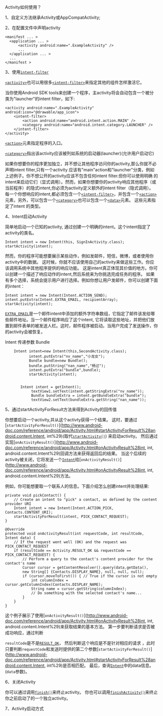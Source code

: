Activity如何使用？

1、自定义方法继承Activity或AppCompatActivity;

2、在配置文件中声明activity

```
<manifest ... >
  <application ... >
      <activity android:name=".ExampleActivity" />
      ...
  </application ... >
  ...
</manifest >
```

3、使用[`intent-filter`](http://www.android-doc.com/guide/topics/manifest/intent-filter-element.html)

[`<activity>`](http://www.android-doc.com/guide/topics/manifest/activity-element.html)也可以用很多[`<intent-filter>`](http://www.android-doc.com/guide/topics/manifest/intent-filter-element.html)来指定其他的组件怎样激活它。

当你使用Android SDK tools来创建一个程序，主activity将会自动包含一个被分类为"launcher"的intent filter，如下:

```
<activity android:name=".ExampleActivity" android:icon="@drawable/app_icon">
    <intent-filter>
        <action android:name="android.intent.action.MAIN" />
        <category android:name="android.intent.category.LAUNCHER" />
    </intent-filter>
</activity>
```

[`<action>`](http://www.android-doc.com/guide/topics/manifest/action-element.html)元素指定程序的入口。

[`<category>`](http://www.android-doc.com/guide/topics/manifest/category-element.html)指出该activity应该被列如系统的启动器\(launcher\)\(允许用户启动它\)

如果你想要你的程序更加独立，并不想让其他程序访问你的activity,那么你就不必声明intent filter,只有一个activity 应该有"main"action和"launcher"分类，例如上述例子。你不想公开的activity应该不包含任何intent filter.但你可以使用明确 的intent来启动它们（显式调用）。然而，如果你想要你的activity响应其他程序（或当前程序）的隐式intent,你必须为activity定义额外的intent filter（隐式调用）。 每一个你想响应的intent,都必须包含一个[`<intent-filter>`](http://www.android-doc.com/guide/topics/manifest/intent-filter-element.html)，并包含一个[`<action>`](http://www.android-doc.com/guide/topics/manifest/action-element.html)元素，另外，可以包含一个[`<category>`](http://www.android-doc.com/guide/topics/manifest/category-element.html)也可以包含一个[`<data>`](http://www.android-doc.com/guide/topics/manifest/data-element.html)元素。 这些元素指定了intent 的类型。

4、Intent启动Activity

简单地启动一个已知的activity, 通过创建一个明确的intent。这个intent指定了activity的类名。

```
Intent intent = new Intent(this, SignInActivity.class);
startActivity(intent);
```

然而，你的程序可能想要展示某些动作，例如发邮件，短信，微博，或者使用你activity中的数据。 这时候，你就不应该使用自己的activity来做这些工作。你应该调用系统中其他程序提供的响应功能。 这是intent真正体现其价值的地方。你可以创建一个描述了响应动作的intent,然后系统来为你挑选完成任务的程序。 如果有多个选择，系统会提示用户进行选择。例如你想让用户发邮件，你可以创建下面的intent：

```
Intent intent = new Intent(Intent.ACTION_SEND);
intent.putExtra(Intent.EXTRA_EMAIL, recipientArray);
startActivity(intent);
```

[`EXTRA_EMAIL`](http://www.android-doc.com/reference/android/content/Intent.html#EXTRA_EMAIL)是一个邮件intent中添加的额外字符串数组，它指定了邮件该发给哪些邮件地址。当一个邮件程序响应了这个intent, 它将读取这些地址，并把他们放置到邮件表单的被发送人栏。这时，邮件程序被启动。当用户完成了发送操作，你的activity会被恢复。

Intent 传递参数 Bundle

```
    Intent intent=new Intent(this,SecondActivity.class);  
           intent.putExtra("nv_name","小龙女");  
           Bundle bundle=new Bundle();  
           bundle.putString("nan_name","杨过");  
           intent.putExtra("bundle",bundle);  
           startActivity(intent);  


       Intent intent = getIntent();  
            textView1.setText(intent.getStringExtra("nv_name"));  
            Bundle bundleExtra = intent.getBundleExtra("bundle");  
            textView2.setText(bundleExtra.getString("nan_name"));
```

5、通过startActivityForResult方法来得到Activity的回传值

你想要启动一个activity,并从这个activty获得一个结果。 这时，要通过[`startActivityForResult()`](http://www.android-doc.com/reference/android/app/Activity.html#startActivityForResult%28android.content.Intent, int%29)\(取代[`startActivity()`](http://www.android-doc.com/reference/android/app/Activity.html#startActivity%28android.content.Intent%29)\) 来启动activity。 然后通过实现[`onActivityResult()`](http://www.android-doc.com/reference/android/app/Activity.html#onActivityResult%28int, int, android.content.Intent%29)回调方法来获得返回后的结果。 当这个后续的activity被关闭，它将发送一个[`Intent`](http://www.android-doc.com/reference/android/content/Intent.html)给[`onActivityResult()`](http://www.android-doc.com/reference/android/app/Activity.html#onActivityResult%28int, int, android.content.Intent%29)方法。

例如，你可能想要取一个联系人的信息。下面介绍怎么创建intent并处理结果:

```
private void pickContact() {
    // Create an intent to "pick" a contact, as defined by the content provider URI
    Intent intent = new Intent(Intent.ACTION_PICK, Contacts.CONTENT_URI);
    startActivityForResult(intent, PICK_CONTACT_REQUEST);
}

@Override
protected void onActivityResult(int requestCode, int resultCode, Intent data) {
    // If the request went well (OK) and the request was PICK_CONTACT_REQUEST
    if (resultCode == Activity.RESULT_OK && requestCode == PICK_CONTACT_REQUEST) {
        // Perform a query to the contact's content provider for the contact's name
        Cursor cursor = getContentResolver().query(data.getData(),
        new String[] {Contacts.DISPLAY_NAME}, null, null, null);
        if (cursor.moveToFirst()) { // True if the cursor is not empty
            int columnIndex = cursor.getColumnIndex(Contacts.DISPLAY_NAME);
            String name = cursor.getString(columnIndex);
            // Do something with the selected contact's name...
        }
    }
}
```

这个例子展示了使用[`onActivityResult()`](http://www.android-doc.com/reference/android/app/Activity.html#onActivityResult%28int, int, android.content.Intent%29)来获取结果的基本方法。 第一步要判断请求是否被成功响应，通过判断

`resultCode`是不是[`RESULT_OK`](http://www.android-doc.com/reference/android/app/Activity.html#RESULT_OK)， 然后判断这个响应是不是针对相应的请求 ，此时只要判断`requestCode`和发送时提供的第二个参数[`startActivityForResult()`](http://www.android-doc.com/reference/android/app/Activity.html#startActivityForResult%28android.content.Intent, int%29)是否相匹配。 最后，查询[`Intent`](http://www.android-doc.com/reference/android/content/Intent.html)中的data信息。 \(`data`参数\)。

6、关闭Activity

你可以通过调用[`finish()`](http://www.android-doc.com/reference/android/app/Activity.html#finish%28%29)来终止activity。 你也可以调用[`finishActivity()`](http://www.android-doc.com/reference/android/app/Activity.html#finishActivity%28int%29)来终止你之前启动了的一个独立activity。

7、Activity启动方式

